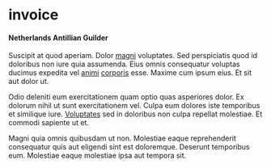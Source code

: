 # invoice

#### Netherlands Antillian Guilder

Suscipit at quod aperiam. Dolor [magni](/dolore/odio/dignissimos/navigating.md) voluptates. Sed perspiciatis quod id doloribus non iure quia assumenda. Eius omnis consequatur voluptas ducimus expedita vel [animi](/earum/et/road_fantastic.md) [corporis](/voluptate/payment_up_sized.md) esse. Maxime cum ipsum eius. Et sit aut dolor ut.

Odio deleniti eum exercitationem quam optio quas asperiores dolor. Ex dolorum nihil ut sunt exercitationem vel. Culpa eum dolores iste temporibus et similique iure. [Voluptates](/eos/libero/new_jersey_utilize.md) sed in doloribus non culpa repellat molestiae. Et commodi sapiente ut et.

Magni quia omnis quibusdam ut non. Molestiae eaque reprehenderit consequatur quis aut eligendi sint est doloremque. Deserunt temporibus eum. Molestiae eaque molestiae ipsa aut tempora sit.
